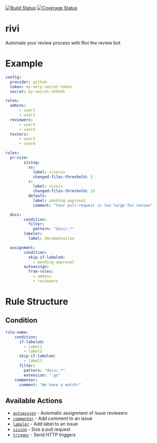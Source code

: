 [![Build Status](https://travis-ci.org/bivas/rivi.svg?branch=development)](https://travis-ci.org/bivas/rivi)
[![Coverage Status](https://coveralls.io/repos/github/bivas/rivi/badge.svg?branch=development)](https://coveralls.io/github/bivas/rivi?branch=development)

# rivi
Automate your review process with Rivi the review bot

# Example

```yaml
config:
  provider: github
  token: my-very-secret-token
  secret: my-secret-shhhhh

roles:
  admins:
      - user1
      - user2
  reviewers:
      - user3
      - user4
  testers:
      - user2
      - user4

rules:
  pr-size:
        sizing:
          xs:
            label: size/xs
            changed-files-threshold: 5
          s:
            label: size/s
            changed-files-threshold: 15
          default:
            label: pending-approval
            comment: "Your pull-request is too large for review"

  docs:
        condition:
          filter:
            pattern: "docs/.*"
        labeler:
          label: documentation

  assignment:
        condition:
          skip-if-labeled:
            - pending-approval
        autoassign:
          from-roles:
            - admins
            - reviewers
```
# Rule Structure

## Condition
```yaml
rule-name:
    condition:
      if-labeled:
        - label1
        - label2
      skip-if-labeled:
        - label3
      filter:
        pattern: "docs/.*"
        extension: ".go"
    commenter:
      comment: "We have a match!"
```
## Available Actions
- [`autoassign`](bot/actions/autoassign/autoassign.md) - Automatic assignment of issue reviewers
- [`commenter`](bot/actions/commenter/commenter.md) - Add comment to an issue
- [`labeler`](bot/actions/labeler/labeler.md) - Add label to an issue
- [`sizing`](bot/actions/sizing/sizing.md) - Size a pull request
- [`trigger`](bot/actions/trigger/trigger.md) - Send HTTP triggers
